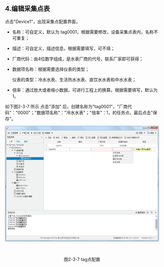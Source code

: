## 4.编辑采集点表

点击"Device1"，出现采集点配置界面，

- 名称：可自定义，默认为  tag0001，根据需要修改，设备采集点表内，名称不可重复；

- 描述：可自定义，描述信息，根据需要填写，可不填；

- 厂商代码：由4位数字组成，是水表厂商的代号，联系厂家即可获得；

- 数据项名称：根据需要选择仪表的类型；

  仪表的类型：冷水水表、生活热水水表、直饮水水表和中水水表；

- 倍率：通过放大或者缩小数据，可进行工程上的换算。根据需要填写，默认为1。

如下图2-3-7 所示  点击"添加" 后，创建名称为"tag0001"，"厂商代码"："0000"；"数据项名称"："冷水水表"；"倍率"：1，的任务点，最后点击"保存"。

![](assets/tag配置.png)

​					

<center>图2-3-7 tag点配置</center>

